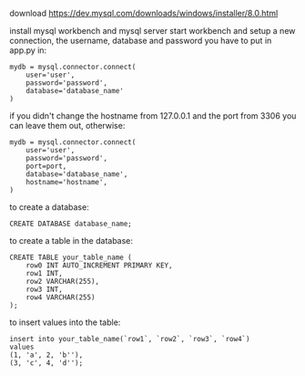 download https://dev.mysql.com/downloads/windows/installer/8.0.html

install mysql workbench and mysql server
start workbench and setup a new connection, the username, database and password you have to put in app.py in:

```
mydb = mysql.connector.connect(
    user='user',
    password='password',
    database='database_name'
)
```

if you didn't change the hostname from 127.0.0.1 and the port from 3306 you can leave them out, otherwise:

```
mydb = mysql.connector.connect(
    user='user',
    password='password',
    port=port,
    database='database_name',
    hostname='hostname',
)
```
to create a database: 

```CREATE DATABASE database_name;```

to create a table in the database: 

```
CREATE TABLE your_table_name (
    row0 INT AUTO_INCREMENT PRIMARY KEY,
    row1 INT,
    row2 VARCHAR(255),
    row3 INT,
    row4 VARCHAR(255)
);
```

to insert values into the table: 
```
insert into your_table_name(`row1`, `row2`, `row3`, `row4`)
values
(1, 'a', 2, 'b''),
(3, 'c', 4, 'd'');
```